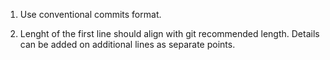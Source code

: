1. Use conventional commits format.

2. Lenght of the first line should align with git recommended length. Details can be added on additional lines as separate points.